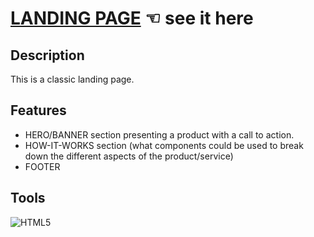 # [LANDING PAGE](https://guavalines.github.io/Landing_Page/) ☜ see it here

## Description
This is a classic landing page.

## Features
- HERO/BANNER section presenting a product with a call to action.
- HOW-IT-WORKS section (what components could be used to break down the different aspects of the product/service)
- FOOTER

## Tools
![HTML5](https://img.shields.io/badge/HTML5-E34F26?style=for-the-badge&logo=html5&logoColor=white)
